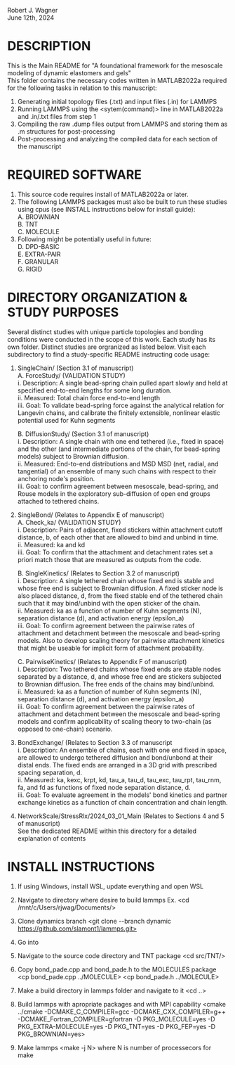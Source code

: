 Robert J. Wagner \
June 12th, 2024

# DESCRIPTION
This is the Main README for "A foundational framework for the mesoscale modeling of dynamic elastomers and gels" \
This folder contains the necessary codes written in MATLAB2022a required for the following tasks in relation to this manuscript:
 1. Generating initial topology files (.txt) and input files (.in) for LAMMPS
 2. Running LAMMPS using the <sytem(command)> line in MATLAB2022a and .in/.txt files from step 1
 3. Compiling the raw .dump files output from LAMMPS and storing them as .m structures for post-processing
 4. Post-processing and analyzing the compiled data for each section of the manuscript

# REQUIRED SOFTWARE

 1. This source code requires install of MATLAB2022a or later.
 2. The following LAMMPS packages must also be built to run these studies using cpus (see INSTALL instructions below for install guide):\
	A. BROWNIAN\
	B. TNT\
	C. MOLECULE
 3. Following might be potentially useful in future:\
	D. DPD-BASIC\
	E. EXTRA-PAIR\
	F. GRANULAR\
	G. RIGID

# DIRECTORY ORGANIZATION & STUDY PURPOSES

Several distinct studies with unique particle topologies and bonding conditions were conducted in the scope of this work. Each study has its own folder. Distinct studies are orgranized as listed below. Visit each subdirectory to find a study-specific README instructing code usage:

 1. SingleChain/ (Section 3.1 of manuscript)\
	A. ForceStudy/  (VALIDATION STUDY)\
		i. Description: A single bead-spring chain pulled apart slowly and held at specified end-to-end lengths for some long duration. \
		ii. Measured: Total chain force end-to-end length \
		iii. Goal: To validate bead-spring force against the analytical relation for Langevin chains, and calibrate the finitely extensible, nonlinear elastic potential used for Kuhn segments 
	
	B. DiffusionStudy/  (Section 3.1 of manuscript) \
		i. Description: A single chain with one end tethered (i.e., fixed in space) and the other (and intermediate portions of the chain, for bead-spring models) subject to Brownian diffusion. \
		ii. Measured: End-to-end distributions and MSD MSD (net, radial, and tangential) of an ensemble of many such chains with respect to their anchoring node's position. \
		iii. Goal: to confirm agreement between mesoscale, bead-spring, and Rouse models in the exploratory sub-diffusion of open end groups attached to tethered chains.

 3. SingleBond/ (Relates to Appendix E of manuscript) \
	A. Check_ka/ (VALIDATION STUDY) \
		i. Description: Pairs of adjacent, fixed stickers within attachment cutoff distance, b, of each other that are allowed to bind and unbind in time. \
		ii. Measured: ka and kd \
		iii. Goal: To confirm that the attachment and detachment rates set a priori match those that are measured as outputs from the code. 

	B. SingleKinetics/ (Relates to Section 3.2 of manuscript) \
		i. Description: A single tethered chain whose fixed end is stable and whose free end is subject to Brownian diffusion. A fixed sticker node is also placed distance, d, from the fixed stable end of the tethered chain such that it may bind/unbind with the open sticker of the chain. \
		ii. Measured: ka as a function of number of Kuhn segments (N), separation distance (d), and activation energy (epsilon_a) \
		iii. Goal: To confirm agreement between the pairwise rates of attachment and detachment between the mesoscale and bead-spring models. Also to develop scaling theory for pairwise attachment kinetics that might be useable for implicit form of attachment probability. 

	C. PairwiseKinetics/ (Relates to Appendix F of manuscript) \
		i. Description: Two tethered chains whose fixed ends are stable nodes separated by a distance, d, and whose free end are stickers subjected to Brownian diffusion. The free ends of the chains may bind/unbind. \
		ii. Measured: ka as a function of number of Kuhn segments (N), separation distance (d), and activation energy (epsilon_a) \
		iii. Goal: To confirm agreement between the pairwise rates of attachment and detachment between the mesoscale and bead-spring models and confirm applicability of scaling theory to two-chain (as opposed to one-chain) scenario.

 4. BondExchange/ (Relates to Section 3.3 of manuscript \
		i. Description: An ensemble of chains, each with one end fixed in space, are allowed to undergo tethered diffusion and bond/unbond at their distal ends. The fixed ends are arranged in a 3D grid with prescribed spacing separation, d. \
		ii. Measured: ka, kexc, krpt, kd, tau_a, tau_d, tau_exc, tau_rpt, tau_rnm, fa, and fd as functions of fixed node separation distance, d. \
		iii. Goal: To evaluate agreement in the models' bond kinetics and partner exchange kinetics as a function of chain concentration and chain length.

 5. NetworkScale/StressRlx/2024_03_01_Main (Relates to Sections 4 and 5 of manuscript) \
	See the dedicated README within this directory for a detailed explanation of contents

# INSTALL INSTRUCTIONS

1. If using Windows, install WSL, update everything and open WSL

2. Navigate to directory where desire to build lammps
	Ex. <cd /mnt/c/Users/rjwag/Documents/>

3. Clone dynamics branch 
	<git clone --branch dynamic https://github.com/slamont1/lammps.git>

4. Go into <cd lammps/>

5. Navigate to the source code directory and TNT package
	<cd src/TNT/>

6. Copy bond_pade.cpp and bond_pade.h to the MOLECULES package
	<cp bond_pade.cpp ../MOLECULE>
	<cp bond_pade.h ../MOLECULE>

7. Make a build directory in lammps folder and navigate to it
	<cd ..>
	<mkdir build>
	<cd build/>

8. Build lammps with apropriate packages and with MPI capability
	<cmake ../cmake -DCMAKE_C_COMPILER=gcc -DCMAKE_CXX_COMPILER=g++ -DCMAKE_Fortran_COMPILER=gfortran -D PKG_MOLECULE=yes -D PKG_EXTRA-MOLECULE=yes -D PKG_TNT=yes -D PKG_FEP=yes -D PKG_BROWNIAN=yes>

9. Make lammps
	<make -j N> where N is number of processecors for make
